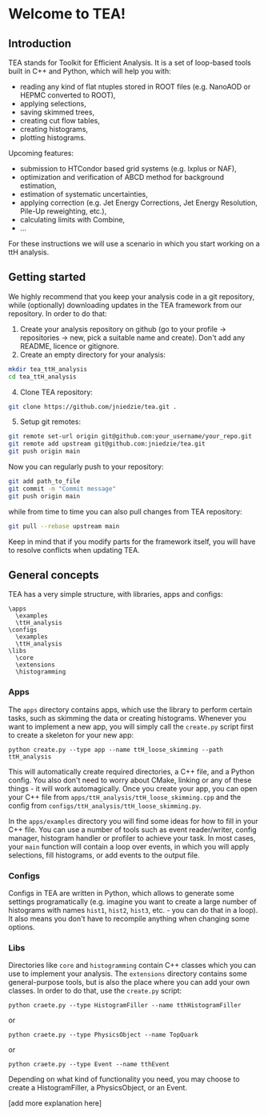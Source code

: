 # Welcome to TEA!

## Introduction
TEA stands for Toolkit for Efficient Analysis. It is a set of loop-based tools built in C++ and Python, which will help you with:
- reading any kind of flat ntuples stored in ROOT files (e.g. NanoAOD or HEPMC converted to ROOT),
- applying selections,
- saving skimmed trees,
- creating cut flow tables,
- creating histograms,
- plotting histograms.

Upcoming features:
- submission to HTCondor based grid systems (e.g. lxplus or NAF),
- optimization and verification of ABCD method for background estimation,
- estimation of systematic uncertainties,
- applying correction (e.g. Jet Energy Corrections, Jet Energy Resolution, Pile-Up reweighting, etc.),
- calculating limits with Combine,
- ...

For these instructions we will use a scenario in which you start working on a ttH analysis.

## Getting started

We highly recommend that you keep your analysis code in a git repository, while (optionally) downloading updates in the TEA framework from our repository. In order to do that:

1. Create your analysis repository on github (go to your profile -> repositories -> new, pick a suitable name and create). Don't add any README, licence or gitignore.
2. Create an empty directory for your analysis:
```bash
mkdir tea_ttH_analysis
cd tea_ttH_analysis
```
4. Clone TEA repository:
```bash
git clone https://github.com/jniedzie/tea.git .
```
5. Setup git remotes:
```bash
git remote set-url origin git@github.com:your_username/your_repo.git
git remote add upstream git@github.com:jniedzie/tea.git
git push origin main
```

Now you can regularly push to your repository:
```bash
git add path_to_file
git commit -m "Commit message"
git push origin main
```

while from time to time you can also pull changes from TEA repository:
```bash
git pull --rebase upstream main
```

Keep in mind that if you modify parts for the framework itself, you will have to resolve conflicts when updating TEA.

## General concepts

TEA has a very simple structure, with libraries, apps and configs:

```
\apps
  \examples
  \ttH_analysis
\configs
  \examples
  \ttH_analysis
\libs
  \core
  \extensions
  \histogramming
```

### Apps

The `apps` directory contains apps, which use the library to perform certain tasks, such as skimming the data or creating histograms. Whenever you want to implement a new app, you will simply call the `create.py` script first to create a skeleton for your new app:

```
python create.py --type app --name ttH_loose_skimming --path ttH_analysis
```

This will automatically create required directories, a C++ file, and a Python config. You also don't need to worry about CMake, linking or any of these things - it will work automagically.
Once you create your app, you can open your C++ file from `apps/ttH_analysis/ttH_loose_skimming.cpp` and the config from `configs/ttH_analysis/ttH_loose_skimming.py`.

In the `apps/examples` directory you will find some ideas for how to fill in your C++ file. You can use a number of tools such as event reader/writer, config manager, histogram handler or profiler to achieve your task. In most cases, your `main` function will contain a loop over events, in which
you will apply selections, fill histograms, or add events to the output file.

### Configs

Configs in TEA are written in Python, which allows to generate some settings programatically (e.g. imagine you want to create a large number of histograms with names `hist1`, `hist2`, `hist3`, etc. - you can do that in a loop). It also means you don't have to recompile anything when changing some options.

### Libs

Directories like `core` and `histogramming` contain C++ classes which you can use to implement your analysis. The `extensions` directory contains some general-purpose tools, but is also the place where you can add your own classes. In order to do that, use the `create.py` script:

```
python craete.py --type HistogramFiller --name tthHistogramFiller
```

or

```
python craete.py --type PhysicsObject --name TopQuark
```

or

```
python craete.py --type Event --name tthEvent
```

Depending on what kind of functionality you need, you may choose to create a HistogramFiller, a PhysicsObject, or an Event.

[add more explanation here]




